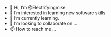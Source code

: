 - 👋 Hi, I’m @Electrifyingmike
- 👀 I’m interested in learning néw software skills
- 🌱 I’m currently learning.
- 💞️ I’m looking to collaborate on ...
- 📫 How to reach me ...

<!---
Electrifyingmike/Electrifyingmike is a ✨ special ✨ repository because its `README.md` (this file) appears on your GitHub profile.
You can click the Preview link to take a look at your changes.
--->

